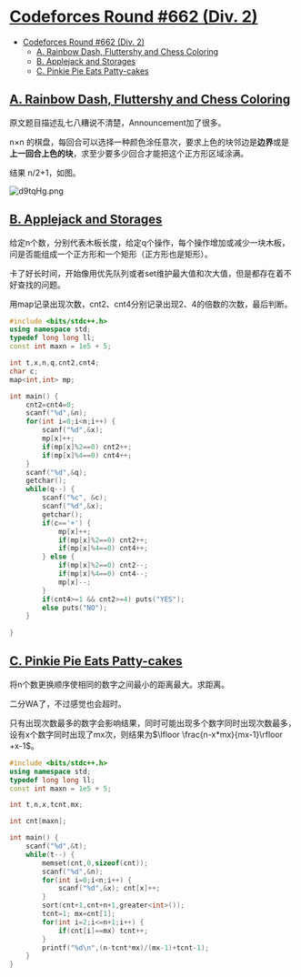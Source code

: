 # [Codeforces Round #662 (Div. 2)](http://codeforces.com/contest/1393)

- [Codeforces Round #662 (Div. 2)](#codeforces-round-662-div-2)
  - [A. Rainbow Dash, Fluttershy and Chess Coloring](#a-rainbow-dash-fluttershy-and-chess-coloring)
  - [B. Applejack and Storages](#b-applejack-and-storages)
  - [C. Pinkie Pie Eats Patty-cakes](#c-pinkie-pie-eats-patty-cakes)

## [A. Rainbow Dash, Fluttershy and Chess Coloring](http://codeforces.com/contest/1393/problem/A)
原文题目描述乱七八糟说不清楚，Announcement加了很多。

n×n 的棋盘，每回合可以选择一种颜色涂任意次，要求上色的块邻边是**边界**或是**上一回合上色的块**，求至少要多少回合才能把这个正方形区域涂满。

结果 n/2+1，如图。

![d9tqHg.png](https://s1.ax1x.com/2020/08/14/d9tqHg.png)

## [B. Applejack and Storages](http://codeforces.com/contest/1393/problem/B)

给定n个数，分别代表木板长度，给定q个操作，每个操作增加或减少一块木板，问是否能组成一个正方形和一个矩形（正方形也是矩形）。

卡了好长时间，开始像用优先队列或者set维护最大值和次大值，但是都存在着不好查找的问题。

用map记录出现次数，cnt2、cnt4分别记录出现2、4的倍数的次数，最后判断。

```cpp
#include <bits/stdc++.h>
using namespace std;
typedef long long ll;
const int maxn = 1e5 + 5;

int t,x,n,q,cnt2,cnt4;
char c;
map<int,int> mp;

int main() {
	cnt2=cnt4=0;
	scanf("%d",&n);
	for(int i=0;i<n;i++) {
		scanf("%d",&x);
		mp[x]++;
		if(mp[x]%2==0) cnt2++;
		if(mp[x]%4==0) cnt4++;
	}
	scanf("%d",&q);
	getchar();
	while(q--) {
		scanf("%c", &c);
		scanf("%d",&x);
		getchar();
		if(c=='+') {
			mp[x]++;
			if(mp[x]%2==0) cnt2++;
			if(mp[x]%4==0) cnt4++;
		} else {
			if(mp[x]%2==0) cnt2--;
			if(mp[x]%4==0) cnt4--;
			mp[x]--;
		}
		if(cnt4>=1 && cnt2>=4) puts("YES");
		else puts("NO");
	}
	
}
```

## [C. Pinkie Pie Eats Patty-cakes](http://codeforces.com/contest/1393/problem/C)

将n个数更换顺序使相同的数字之间最小的距离最大。求距离。

二分WA了，不过感觉也会超时。

只有出现次数最多的数字会影响结果，同时可能出现多个数字同时出现次数最多，设有x个数字同时出现了mx次，则结果为$\lfloor \frac{n-x*mx}{mx-1}\rfloor +x-1$。

```cpp
#include <bits/stdc++.h>
using namespace std;
typedef long long ll;
const int maxn = 1e5 + 5;

int t,n,x,tcnt,mx;

int cnt[maxn];

int main() {
	scanf("%d",&t);
	while(t--) {
		memset(cnt,0,sizeof(cnt));
		scanf("%d",&n);
		for(int i=0;i<n;i++) {
			scanf("%d",&x); cnt[x]++;
		}
		sort(cnt+1,cnt+n+1,greater<int>());
		tcnt=1; mx=cnt[1];
		for(int i=2;i<=n+1;i++) {
			if(cnt[i]==mx) tcnt++;
		}
		printf("%d\n",(n-tcnt*mx)/(mx-1)+tcnt-1);
	}
}
```